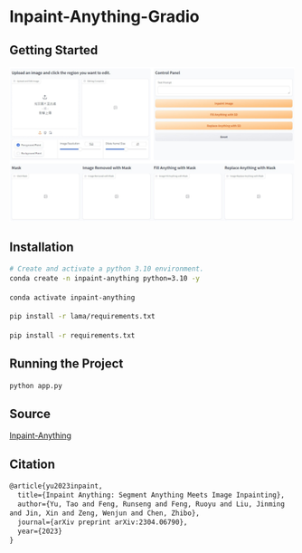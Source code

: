 # Inpaint-Anything-Gradio

## Getting Started

![example1](/example/main.jpg)

## Installation

```bash
# Create and activate a python 3.10 environment.
conda create -n inpaint-anything python=3.10 -y

conda activate inpaint-anything

pip install -r lama/requirements.txt

pip install -r requirements.txt
```

## Running the Project

```bash
python app.py
```

## Source

[Inpaint-Anything](https://github.com/geekyutao/Inpaint-Anything)

## Citation

```
@article{yu2023inpaint,
  title={Inpaint Anything: Segment Anything Meets Image Inpainting},
  author={Yu, Tao and Feng, Runseng and Feng, Ruoyu and Liu, Jinming and Jin, Xin and Zeng, Wenjun and Chen, Zhibo},
  journal={arXiv preprint arXiv:2304.06790},
  year={2023}
}
```
